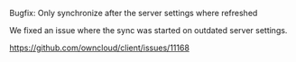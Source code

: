 Bugfix: Only synchronize after the server settings where refreshed

We fixed an issue where the sync was started on outdated server settings.

https://github.com/owncloud/client/issues/11168
